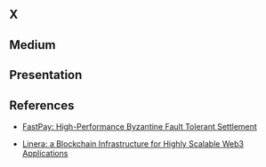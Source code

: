 ## X 

## Medium  

## Presentation

## References 

- [FastPay: High-Performance Byzantine Fault Tolerant Settlement](../references/fastpay.pdf)  

- [Linera: a Blockchain Infrastructure for
Highly Scalable Web3 Applications](../references/linera-protocol-whitepaper.pdf)

